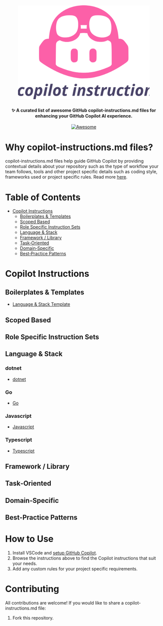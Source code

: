 <h1 align="center">
  <img src="./imgs/awesome-github-copilot.svg" alt="Awesome Copilot Instructions" height="300">
</h1>

<h4 align="center">✨ A curated list of awesome GitHub copilot-instructions.md files for enhancing your GitHub Copilot AI experience.</h4>

<p align="center">
  <a href="hhttps://awesome.re">
    <img src="https://awesome.re/badge-flat2.svg" alt="Awesome">
  </a>
</p>

# Why copilot-instructions.md files?

copilot-instructions.md files help guide GitHub Copilot by providing contextual details about your repository such as the type of workflow your team follows, tools and other project specific details such as coding style, frameworks used or project specific rules. Read more [here](https://code.visualstudio.com/docs/copilot/copilot-customization).

# Table of Contents

- [Copilot Instructions](#copilot-instructions)
  - [Boilerplates & Templates](#boilerplates--templates)
  - [Scoped Based](#scoped-based)
  - [Role Specific Instruction Sets](#role-specific-instruction-sets)
  - [Language & Stack](#language--stack)
  - [Framework / Library](#framework--library)
  - [Task‑Oriented](#taskoriented)
  - [Domain‑Specific](#domainspecific)
  - [Best‑Practice Patterns](#bestpractice-patterns)

# Copilot Instructions

## Boilerplates & Templates

- [Language & Stack Template](./instructions/templates/languageAndStack/copilot-instructions.md)

## Scoped Based


## Role Specific Instruction Sets


## Language & Stack

### dotnet
- [dotnet](./instructions/languages/dotnet/copilot-instructions.md)

### Go
- [Go](./instructions/languages/go/copilot-instructions.md)

### Javascript
- [Javascript](./instructions/languages/javascript/copilot-instructions.md)

### Typescript
- [Typescript](./instructions/languages/typescript/copilot-instructions.md)

## Framework / Library

## Task‑Oriented


## Domain‑Specific


## Best‑Practice Patterns


# How to Use
1. Install VSCode and [setup GitHub Copilot](https://code.visualstudio.com/docs/copilot/setup).
2. Browse the instructions above to find the Copilot instructions that suit your needs.
3. Add any custom rules for your project specific requirements.

# Contributing

All contributions are welcome! If you would like to share a copilot-instructions.md file:

1. Fork this repository.
